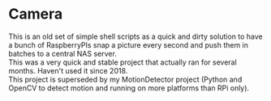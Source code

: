 # Camera

This is an old set of simple shell scripts as a quick and dirty solution to have a bunch of RaspberryPIs snap a picture every second and push them in batches to a central NAS server.<br>
This was a very quick and stable project that actually ran for several months.  Haven't used it since 2018.<br>
This project is superseded by my MotionDetector project (Python and OpenCV to detect motion and running on more platforms than RPi only).
